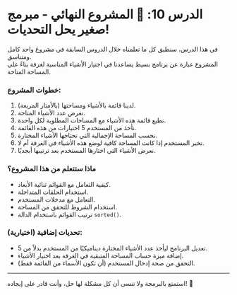 # الدرس 10: 🧠 المشروع النهائي - مبرمج صغير يحل التحديات!

في هذا الدرس، سنطبق كل ما تعلمناه خلال الدروس السابقة في مشروع واحد كامل ومتناسق.  
المشروع عبارة عن برنامج بسيط يساعدنا في اختيار الأشياء المناسبة لغرفة بناءً على المساحة المتاحة.

### خطوات المشروع:
1. لدينا قائمة بالأشياء ومساحتها (بالأمتار المربعة).  
2. نعرض عدد الأشياء المتاحة.  
3. نطبع قائمة هذه الأشياء مع المساحات المطلوبة لكل واحدة.  
4. نأخذ من المستخدم 5 اختيارات من هذه القائمة.  
5. نحسب المساحة الإجمالية التي تحتاجها الأشياء المختارة.  
6. نخبر المستخدم إذا كانت المساحة كافية لوضع هذه الأشياء في الغرفة أم لا.  
7. نعرض الأشياء التي اختارها المستخدم بعد ترتيبها أبجديًا.

### ماذا ستتعلم من هذا المشروع؟
- كيفية التعامل مع القوائم ثنائية الأبعاد.  
- استخدام الحلقات المتداخلة.  
- التعامل مع مدخلات المستخدم.  
- استخدام الشروط للتحقق من المساحة.  
- ترتيب القوائم باستخدام الدالة `sorted()`.  

### تحديات إضافية (اختيارية):
- تعديل البرنامج ليأخذ عدد الأشياء المختارة ديناميكيًا من المستخدم بدلاً من 5.  
- إضافة ميزة حساب المساحة المتبقية في الغرفة بعد اختيار الأشياء.  
- التحقق من صحة إدخال المستخدم (أن تكون الأسماء من القائمة فقط).  

---

استمتع بالبرمجة ولا تنسى أن كل مشكلة لها حل، وأنت قادر على إيجاده! 🚀
